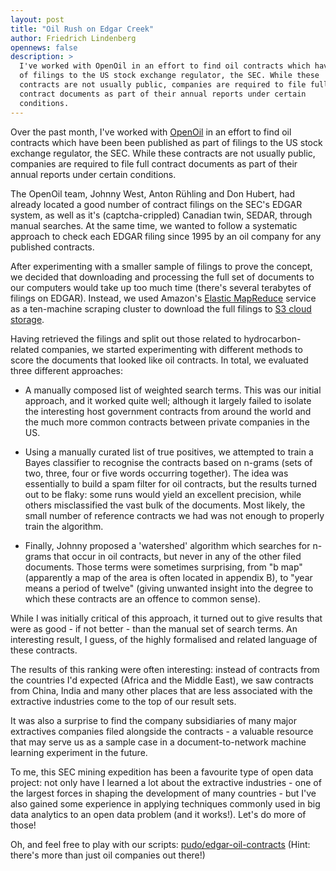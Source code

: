 ```yaml
---
layout: post
title: "Oil Rush on Edgar Creek"
author: Friedrich Lindenberg
opennews: false
description: >
  I've worked with OpenOil in an effort to find oil contracts which have been been published as part
  of filings to the US stock exchange regulator, the SEC. While these
  contracts are not usually public, companies are required to file full
  contract documents as part of their annual reports under certain
  conditions. 
---
```


Over the past month, I've worked with [OpenOil](http://openoil.net) in an effort to find oil contracts which have been been published as part of filings to the US stock exchange regulator, the SEC. While these contracts are not usually public, companies are required to file full contract documents as part of their annual reports under certain conditions. 

The OpenOil team, Johnny West, Anton Rühling and Don Hubert, had already located a good number of contract filings on the SEC's EDGAR system, as well as it's (captcha-crippled) Canadian twin, SEDAR, through manual searches. At the same time, we wanted to follow a systematic approach to check each EDGAR filing since 1995 by an oil company for any published contracts. 

After experimenting with a smaller sample of filings to prove the concept, we decided that downloading and processing the full set of documents to our computers would take up too much time (there's several terabytes of filings on EDGAR). Instead, we used Amazon's [Elastic MapReduce](https://aws.amazon.com/elasticmapreduce/) service as a ten-machine scraping cluster to download the full filings to [S3 cloud storage](https://aws.amazon.com/s3/). 

Having retrieved the filings and split out those related to hydrocarbon-related companies, we started experimenting with different methods to score the documents that looked like oil contracts. In total, we evaluated three different approaches:

* A manually composed list of weighted search terms. This was our initial approach, and it worked quite well; although it largely failed to isolate the interesting host government contracts from around the world and the much more common contracts between private companies in the US. 

* Using a manually curated list of true positives, we attempted to train a Bayes classifier to recognise the contracts based on n-grams (sets of two, three, four or five words occurring together). The idea was essentially to build a spam filter for oil contracts, but the results turned out to be flaky: some runs would yield an excellent precision, while others misclassified the vast bulk of the documents. Most likely, the small number of reference contracts we had was not enough to properly train the algorithm.

* Finally, Johnny proposed a 'watershed' algorithm which searches for n-grams that occur in oil contracts, but never in any of the other filed documents. Those terms were sometimes surprising, from "b map" (apparently a map of the area is often located in appendix B), to "year means a period of twelve" (giving unwanted insight into the degree to which these contracts are an offence to common sense).

While I was initially critical of this approach, it turned out to give results that were as good - if not better - than the manual set of search terms. An interesting result, I guess, of the highly formalised and related language of these contracts.

The results of this ranking were often interesting: instead of contracts from the countries I'd expected (Africa and the Middle East), we saw contracts from China, India and many other places that are less associated with the extractive industries come to the top of our result sets.

It was also a surprise to find the company subsidiaries of many major extractives companies filed alongside the contracts - a valuable resource that may serve us as a sample case in a document-to-network machine learning experiment in the future.

To me, this SEC mining expedition has been a favourite type of open data project: not only have I learned a lot about the extractive industries - one of the largest forces in shaping the development of many countries - but I've also gained some experience in applying techniques commonly used in big data analytics to an open data problem (and it works!).
Let's do more of those!

Oh, and feel free to play with our scripts: [pudo/edgar-oil-contracts](https://github.com/pudo/edgar-oil-contracts) (Hint: there's more than just oil companies out there!)

